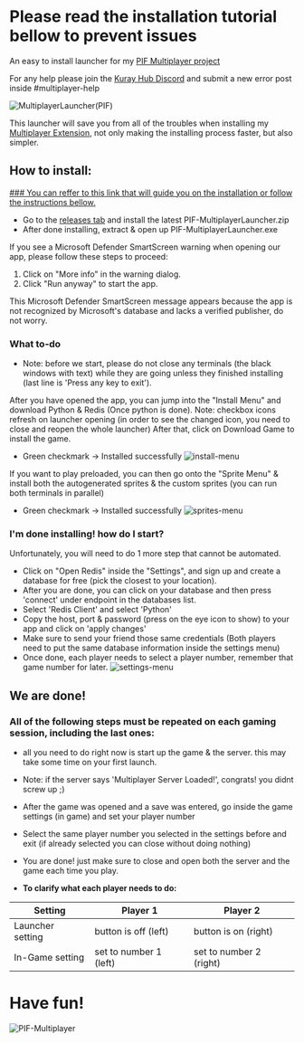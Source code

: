 # Please read the installation tutorial bellow to prevent issues

An easy to install launcher for my [PIF Multiplayer project](https://github.com/NoamRothschild/infinitefusion-multiplayer)

For any help please join the [Kuray Hub Discord](https://discord.com/invite/kuray-hub-1121345297352753243) and submit a new error post inside #multiplayer-help

![MultiplayerLauncher(PIF)](https://github.com/NoamRothschild/MultiplayerLauncher/assets/98104540/ee687fd7-4f34-4011-adf1-7fef7b50ed7f)

This launcher will save you from all of the troubles when installing my [Multiplayer Extension](https://github.com/NoamRothschild/infinitefusion-multiplayer), not only making the installing process faster, but also simpler.

## How to install:

[### You can reffer to this link that will guide you on the installation
or follow the instructions bellow.
](https://www.youtube.com/watch?v=HSdJekd5UsY)
- Go to the [releases tab](https://github.com/NoamRothschild/MultiplayerLauncher/releases) and install the latest PIF-MultiplayerLauncher.zip
- After done installing, extract & open up PIF-MultiplayerLauncher.exe
  
If you see a Microsoft Defender SmartScreen warning when opening our app, please follow these steps to proceed:
1. Click on "More info" in the warning dialog.
2. Click "Run anyway" to start the app.

This Microsoft Defender SmartScreen message appears because the app is not recognized by Microsoft's database and lacks a verified publisher, do not worry.

### What to-do
- Note: before we start, please do not close any terminals (the black windows with text) while they are going unless they finished installing (last line is 'Press any key to exit').

After you have opened the app, you can jump into the "Install Menu" and download Python & Redis (Once python is done).
Note: checkbox icons refresh on launcher opening (in order to see the changed icon, you need to close and reopen the whole launcher)
After that, click on Download Game to install the game.
- Green checkmark -> Installed successfully
![install-menu](https://github.com/NoamRothschild/MultiplayerLauncher/assets/98104540/60b33e53-e71f-411f-b5a1-a3a0dc89b7ef)

If you want to play preloaded, you can then go onto the "Sprite Menu" & install both the autogenerated sprites & the custom sprites (you can run both terminals in parallel)
- Green checkmark -> Installed successfully
![sprites-menu](https://github.com/NoamRothschild/MultiplayerLauncher/assets/98104540/c8f02c2c-c317-4a1d-aa05-523a3eb27a28)

### I'm done installing! how do I start?

Unfortunately, you will need to do 1 more step that cannot be automated.
- Click on "Open Redis" inside the "Settings", and sign up and create a database for free (pick the closest to your location).
- After you are done, you can click on your database and then press 'connect' under endpoint in the databases list.
- Select 'Redis Client' and select 'Python'
- Copy the host, port & password (press on the eye icon to show) to your app and click on 'apply changes'
- Make sure to send your friend those same credentials (Both players need to put the same database information inside the settings menu)
- Once done, each player needs to select a player number, remember that game number for later.
![settings-menu](https://github.com/NoamRothschild/MultiplayerLauncher/assets/98104540/ace70c2d-6f0a-4020-a72a-bf50316b6408)


## We are done!
### **All of the following steps must be repeated on each gaming session, including the last ones:**

- all you need to do right now is start up the game & the server. this may take some time on your first launch.
- Note: if the server says 'Multiplayer Server Loaded!', congrats! you didnt screw up ;)
- After the game was opened and a save was entered, go inside the game settings (in game) and set your player number
- Select the same player number you selected in the settings before and exit (if already selected you can close without doing nothing)
- You are done! just make sure to close and open both the server and the game each time you play.

- **To clarify what each player needs to do:**

| Setting | Player 1 | Player 2 |
|----------|----------|----------|
| Launcher setting    | button is off (left)  | button is on (right)   |
| In-Game setting    | set to number 1 (left)   | set to number 2 (right)   |
  
# Have fun!

![PIF-Multiplayer](https://github.com/NoamRothschild/MultiplayerLauncher/assets/98104540/83c93162-1f22-4098-83d0-73a615027240)

